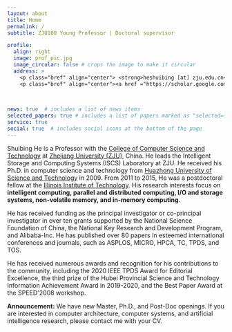 ```yaml
---
layout: about
title: Home
permalink: /
subtitle: ZJU100 Young Professor | Doctoral supervisor 

profile:
  align: right
  image: prof_pic.jpg
  image_circular: false # crops the image to make it circular
  address: >
    <p class="bref" align="center"> <strong>heshuibing [at] zju.edu.cn</strong></p>
    <p class="bref" align="center"><a href ="https://scholar.google.com/citations?user=bVzOI38AAAAJ">Google Scholar</a>|<a href ="https://dblp.org/pid/60/7548.html">DBLP</a>|<a href ="https://person.zju.edu.cn/heshuibing">中文主页</a></p>
    
    

news: true  # includes a list of news items
selected_papers: true # includes a list of papers marked as "selected={true}"
service: true
social: true  # includes social icons at the bottom of the page
---
```


<!-- # Write your biography here. Tell the world about yourself. Link to your favorite [subreddit](http://reddit.com). You can put a picture in, too. The code is already in, just name your picture `prof_pic.jpg` and put it in the `img/` folder.

# Put your address / P.O. box / other info right below your picture. You can also disable any these elements by editing `profile` property of the YAML header of your `_pages/about.md`. Edit `_bibliography/papers.bib` and Jekyll will render your [publications page](/al-folio/publications/) automatically.

# Link to your social media connections, too. This theme is set up to use [Font Awesome icons](http://fortawesome.github.io/Font-Awesome/) and [Academicons](https://jpswalsh.github.io/academicons/), like the ones below. Add your Facebook, Twitter, LinkedIn, Google Scholar, or just disable all of them. -->

Shuibing He is a Professor with the [College of Computer
Science and Technology](http://www.en.cs.zju.edu.cn/) at [Zhejiang
University (ZJU)](https://www.zju.edu.cn/english/), China. He leads
the Intelligent Storage and Computing Systems (ISCS)
Laboratory at ZJU. 
He received his Ph.D. in computer science and
technology from [Huazhong University of Science and
Technology](http://english.hust.edu.cn/) in 2009. 
From 2011 to 2015, He was a postdoctoral fellow at the
[Illinois Institute of Technology](https://www.iit.edu/).
His research interests focus on **intelligent computing, parallel and
distributed computing, I/O and storage systems, non-volatile
memory, and in-memory computing**.

<!-- He is a distinguished member of the China Computer
Federation (CCF), a committee member of the Information
Storage Technology Specialized Committee of CCF, and an
associate editor of the IEEE Transactions on Parallel and
Distributed Systems (TPDS).  -->
He has received funding as the
principal investigator or co-principal investigator in over
ten grants supported by the National Science Foundation of
China, the National Key Research and Development Program,
and Alibaba-Inc.
He has published over 80 papers in esteemed international
conferences and journals, such as ASPLOS, MICRO, HPCA, TC,
TPDS, and TOS.

<!-- Additionally, He has served as a member of the Technical
Program Committees for several conferences, including
ICPP，IPDPS, CLUSTER, NVMSA, ChinaSys, ICPE, and CCFSys,
and has been a reviewer for many prestigious journals, such
as TPDS, TC, TMC, TOS, JPDC, PARCO, and JCST, among others.
He has applied for more than 40 patents and seven software
copyrights. -->
He has received numerous awards and recognition for his
contributions to the community, including the 2020 IEEE TPDS
Award for Editorial Excellence, the third prize of the Hubei
Provincial Science and Technology Information Achievement
Award in 2019-2020, and the Best Paper Award at the
SPEED'2008 workshop.

**Announcement:** We have new Master, Ph.D., and Post-Doc openings. If you are interested in computer architecture, computer systems, and artificial intelligence research, please contact me with your CV.